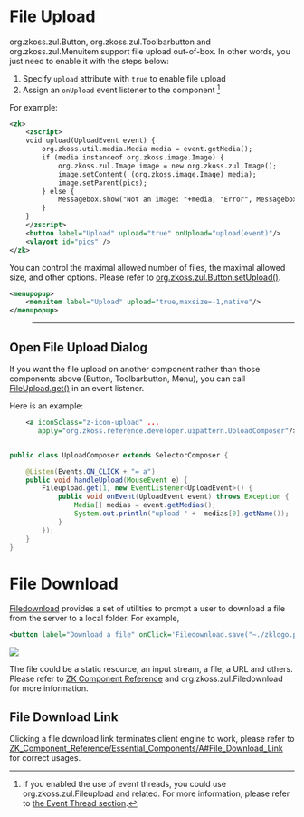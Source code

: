# File Upload

<javadoc>org.zkoss.zul.Button</javadoc>,
<javadoc>org.zkoss.zul.Toolbarbutton</javadoc> and
<javadoc>org.zkoss.zul.Menuitem</javadoc> support file upload
out-of-box. In other words, you just need to enable it with the steps
below:

1.  Specify `upload` attribute with `true` to enable file upload
2.  Assign an `onUpload` event listener to the component [^1]

For example:

``` xml
<zk>
    <zscript>
    void upload(UploadEvent event) {
        org.zkoss.util.media.Media media = event.getMedia();
        if (media instanceof org.zkoss.image.Image) {
            org.zkoss.zul.Image image = new org.zkoss.zul.Image();
            image.setContent( (org.zkoss.image.Image) media);
            image.setParent(pics);
        } else {
            Messagebox.show("Not an image: "+media, "Error", Messagebox.OK, Messagebox.ERROR);
        }
    }
    </zscript>
    <button label="Upload" upload="true" onUpload="upload(event)"/>
    <vlayout id="pics" />
</zk>
```

You can control the maximal allowed number of files, the maximal allowed
size, and other options. Please refer to
[org.zkoss.zul.Button.setUpload()](https://www.zkoss.org/javadoc/latest/zk/org/zkoss/zul/Button.html#setUpload-java.lang.String-).

``` xml
<menupopup>
    <menuitem label="Upload" upload="true,maxsize=-1,native"/>
</menupopup>
```

> ------------------------------------------------------------------------
>
> <references/>

## Open File Upload Dialog

If you want the file upload on another component rather than those
components above (Button, Toolbarbutton, Menu), you can call
[FileUpload.get()](https://www.zkoss.org/javadoc/latest/zk/org/zkoss/zul/Fileupload.html#get--)
in an event listener.

Here is an example:

``` xml
    <a iconSclass="z-icon-upload" ...
       apply="org.zkoss.reference.developer.uipattern.UploadComposer"/>
```

``` java

public class UploadComposer extends SelectorComposer {

    @Listen(Events.ON_CLICK + "= a")
    public void handleUpload(MouseEvent e) {
        Fileupload.get(1, new EventListener<UploadEvent>() {
            public void onEvent(UploadEvent event) throws Exception {
                Media[] medias = event.getMedias();
                System.out.println("upload " +  medias[0].getName());
            }
        });
    }
}
```

# File Download

[Filedownload](ZK_Component_Reference/Essential_Components/Filedownload)
provides a set of utilities to prompt a user to download a file from the
server to a local folder. For example,

``` xml
<button label="Download a file" onClick='Filedownload.save("~./zklogo.png", null);'/>
```

![](images/10000000000002AF000001BB582C2DD7.png)

The file could be a static resource, an input stream, a file, a URL and
others. Please refer to [ZK Component
Reference](ZK_Component_Reference/Essential_Components/Filedownload)
and <javadoc>org.zkoss.zul.Filedownload</javadoc> for more information.

## File Download Link

Clicking a file download link terminates client engine to work, please
refer to
[ZK_Component_Reference/Essential_Components/A#File_Download_Link](ZK_Component_Reference/Essential_Components/A#File_Download_Link)
for correct usages.

[^1]: If you enabled the use of event threads, you could use
    <javadoc method="get()">org.zkoss.zul.Fileupload</javadoc> and
    related. For more information, please refer to [the Event Thread
    section](ZK_Developer's_Reference/UI_Patterns/Event_Threads/File_Upload).
